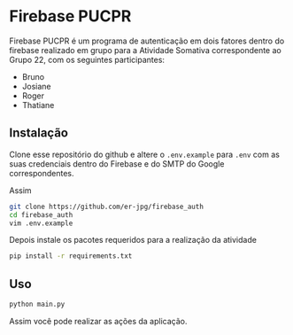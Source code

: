 # Firebase PUCPR

Firebase PUCPR é um programa de autenticação em dois fatores dentro do firebase realizado em grupo para a Atividade Somativa correspondente ao Grupo 22, com os seguintes participantes:

* Bruno
* Josiane
* Roger
* Thatiane

## Instalação

Clone esse repositório do github e altere o `.env.example` para `.env` com as suas credenciais dentro do Firebase e do SMTP do Google correspondentes.

Assim

```bash
git clone https://github.com/er-jpg/firebase_auth
cd firebase_auth
vim .env.example
```

Depois instale os pacotes requeridos para a realização da atividade

```bash
pip install -r requirements.txt
```

## Uso

```bash
python main.py
```

Assim você pode realizar as ações da aplicação.
